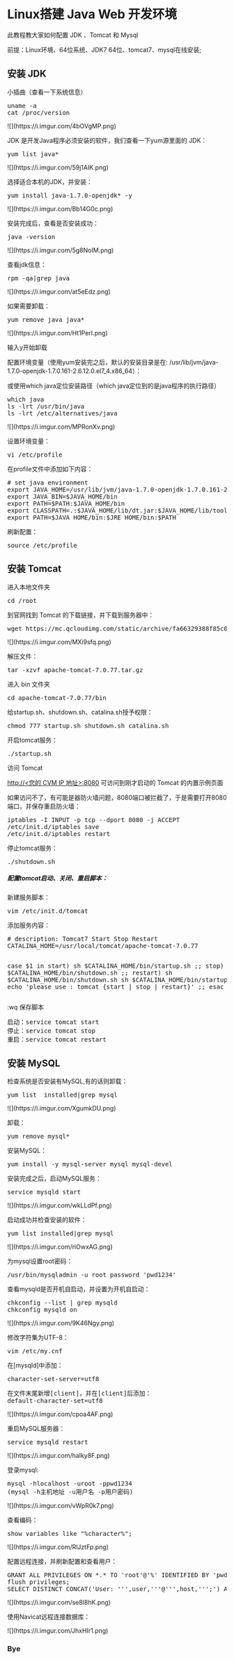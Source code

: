 <h1>Linux搭建 Java Web 开发环境</h1>
<p>此教程教大家如何配置 JDK 、Tomcat 和 Mysql</p>
<p>前提：Linux环境、64位系统、JDK7 64位、tomcat7、mysql在线安装;</p>
<h2 id="-jdk">安装 JDK</h2>
<p>小插曲（查看一下系统信息）</p>
<pre>uname -a
cat /proc/version
</pre>
![](https://i.imgur.com/4bOVgMP.png)
<p>JDK 是开发Java程序必须安装的软件，我们查看一下yum源里面的 JDK：</p>
<pre>yum list java*</pre>
![](https://i.imgur.com/59j1AIK.png)
<p> 选择适合本机的JDK，并安装： </p>
<pre>yum install java-1.7.0-openjdk* -y</pre>
![](https://i.imgur.com/Bb14G0c.png)
<p>安装完成后，查看是否安装成功：</p>
<pre>java -version</pre>
![](https://i.imgur.com/5g8NoIM.png)
<p>查看jdk信息：</p>
<pre>rpm -qa|grep java</pre>
![](https://i.imgur.com/at5eEdz.png)
<p>如果需要卸载：</p>
<pre>yum remove java java*</pre>
![](https://i.imgur.com/Ht1PerI.png)
<p>输入y开始卸载</p>
<p>配置环境变量（使用yum安装完之后，默认的安装目录是在: /usr/lib/jvm/java-1.7.0-openjdk-1.7.0.161-2.6.12.0.el7_4.x86_64）：</p>
<p>或使用which java定位安装路径（which java定位到的是java程序的执行路径）</p>
<pre>which java
ls -lrt /usr/bin/java
ls -lrt /etc/alternatives/java
</pre>
![](https://i.imgur.com/MPRonXv.png)
<p>设置环境变量：</p>
<pre>vi /etc/profile</pre>
<p>在profile文件中添加如下内容：</p>
<pre># set java environment
export JAVA_HOME=/usr/lib/jvm/java-1.7.0-openjdk-1.7.0.161-2.6.12.0.el7_4.x86_64
export JAVA_BIN=$JAVA_HOME/bin
export PATH=$PATH:$JAVA_HOME/bin
export CLASSPATH=.:$JAVA_HOME/lib/dt.jar:$JAVA_HOME/lib/tools.jar
export PATH=$JAVA_HOME/bin:$JRE_HOME/bin:$PATH
</pre>
<p>刷新配置：</p>
<pre>source /etc/profile</pre>


<h2>安装 Tomcat</h2>
<p>进入本地文件夹</p>
<pre>cd /root</pre>
<p>到官网找到 Tomcat 的下载链接，并下载到服务器中：</p>
<pre>wget https://mc.qcloudimg.com/static/archive/fa66329388f85c08e8d6c12ceb8b2ca3/apache-tomcat-7.0.77.tar.gz</pre>
![](https://i.imgur.com/MXi9sfq.png)
<p>解压文件：</p>
<pre>tar -xzvf apache-tomcat-7.0.77.tar.gz</pre>
<p>进入 bin 文件夹</p>
<pre>cd apache-tomcat-7.0.77/bin
</pre>
<p>给startup.sh、shutdown.sh、catalina.sh授予权限：</p>
<pre>chmod 777 startup.sh shutdown.sh catalina.sh</pre>
<p>开启tomcat服务：</p>
<pre>./startup.sh</pre>
<p>访问 Tomcat</p>
<p><a target="_blank" href="">http://&lt;您的 CVM IP 地址&gt;:8080</a> 可访问到刚才启动的 Tomcat 的内置示例页面 </p>
<p>如果访问不了，有可能是器防火墙问题，8080端口被拦截了，于是需要打开8080端口，并保存重启防火墙：</p>
<pre>iptables -I INPUT -p tcp --dport 8080 -j ACCEPT
/etc/init.d/iptables save
/etc/init.d/iptables restart
</pre>
<p>停止tomcat服务：</p>
<pre>./shutdown.sh</pre>
<h5>配置tomcat启动、关闭、重启脚本：</h5>
<p>新建服务脚本：</p>
<pre>vim /etc/init.d/tomcat</pre>
<p>添加服务内容：</p>
<pre># description: Tomcat7 Start Stop Restart
CATALINA_HOME=/usr/local/tomcat/apache-tomcat-7.0.77

case $1 in
        start)
                sh $CATALINA_HOME/bin/startup.sh
                ;;
        stop)
                sh $CATALINA_HOME/bin/shutdown.sh
                ;;
        restart)
                sh $CATALINA_HOME/bin/shutdown.sh
                sh $CATALINA_HOME/bin/startup.sh
                ;;
        *)
                echo 'please use : tomcat {start | stop | restart}'
        ;;
esac
exit 0
</pre>
<p>:wq 保存脚本</p>
<pre>启动：service tomcat start
停止：service tomcat stop
重启：service tomcat restart
</pre>


<h2>安装 MySQL</h2>
<p>检查系统是否安装有MySQL,有的话则卸载：</p>
<pre>yum list  installed|grep mysql</pre>
![](https://i.imgur.com/XgumkDU.png)
<p>卸载：</p>
<pre>yum remove mysql*</pre>
<p>安装MySQL：</p>
<pre>yum install -y mysql-server mysql mysql-devel</pre>
<p>安装完成之后，启动MySQL服务：</p>
<pre>service mysqld start</pre>
![](https://i.imgur.com/wkLLdPf.png)
<p>启动成功并检查安装的软件：</p>
<pre>yum list installed|grep mysql</pre>
![](https://i.imgur.com/riOwxAG.png)
<p>为mysql设置root密码：</p>
<pre>/usr/bin/mysqladmin -u root password 'pwd1234'</pre>
<p>查看mysqld是否开机自启动，并设置为开机自启动：</p>
<pre>chkconfig --list | grep mysqld
chkconfig mysqld on
</pre>
![](https://i.imgur.com/9K46Ngy.png)
<p>修改字符集为UTF-8：</p>
<pre>vim /etc/my.cnf</pre>
<p>在[mysqld]中添加：</p>
<pre>character-set-server=utf8</pre>
<pre>在文件末尾新增[client]，并在[client]后添加：
default-character-set=utf8
</pre>
![](https://i.imgur.com/cpoa4AF.png)
<p>重启MySQL服务器：</p>
<pre>service mysqld restart</pre>
![](https://i.imgur.com/haIky8F.png)
<p>登录mysql:</p>
<pre>mysql -hlocalhost -uroot -ppwd1234
(mysql -h主机地址 -u用户名 -p用户密码)</pre>
![](https://i.imgur.com/vWpR0k7.png)
<p>查看编码：</p>
<pre>show variables like "%character%";</pre>
![](https://i.imgur.com/RlJztFp.png)
<p>配置远程连接，并刷新配置和查看用户：</p>
<pre>GRANT ALL PRIVILEGES ON *.* TO 'root'@'%' IDENTIFIED BY 'pwd1234' WITH GRANT OPTION;
flush privileges;
SELECT DISTINCT CONCAT(</span>'User: ''',user,'''@''',host,''';') AS query FROM mysql.user;</pre>
![](https://i.imgur.com/se8l8hK.png)
<p>使用Navicat远程连接数据库：</p>
![](https://i.imgur.com/JhxHIr1.png)
<h3>Bye</h3>